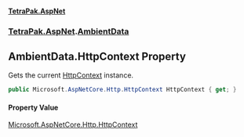#### [TetraPak.AspNet](index.md 'index')
### [TetraPak.AspNet](TetraPak_AspNet.md 'TetraPak.AspNet').[AmbientData](TetraPak_AspNet_AmbientData.md 'TetraPak.AspNet.AmbientData')
## AmbientData.HttpContext Property
Gets the current [HttpContext](TetraPak_AspNet_AmbientData_HttpContext.md 'TetraPak.AspNet.AmbientData.HttpContext') instance.  
```csharp
public Microsoft.AspNetCore.Http.HttpContext HttpContext { get; }
```
#### Property Value
[Microsoft.AspNetCore.Http.HttpContext](https://docs.microsoft.com/en-us/dotnet/api/Microsoft.AspNetCore.Http.HttpContext 'Microsoft.AspNetCore.Http.HttpContext')
